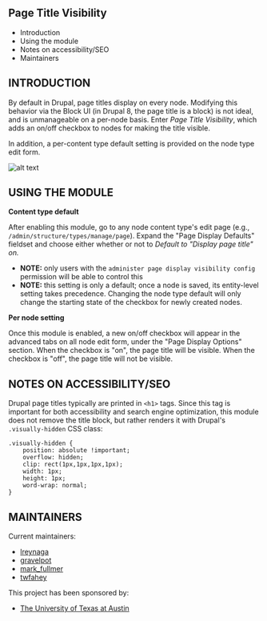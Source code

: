 Page Title Visibility
---------------------

 * Introduction
 * Using the module
 * Notes on accessibility/SEO
 * Maintainers

INTRODUCTION
------------
By default in Drupal, page titles display on every node. Modifying this behavior via the Block UI (in Drupal 8, the page title is a block) is not ideal, and is unmanageable on a per-node basis. Enter *Page Title Visibility*, which adds an on/off checkbox to nodes for making the title visible. 

In addition, a per-content type default setting is provided on the node type edit form.

![alt text](https://www.drupal.org/files/page-title-visibility.gif "Toggle on and off page title visibility")

USING THE MODULE
-----------------------------------
**Content type default**

After enabling this module, go to any node content type's edit page
(e.g., `/admin/structure/types/manage/page`). Expand the "Page Display Defaults" fieldset and choose either whether or not to *Default to "Display page title" on.*
* **NOTE:** only users with the `administer page display visibility config` permission will be able to control this
* **NOTE:** this setting is only a default; once a node is saved, its entity-level setting takes precedence. Changing the node type default will only change the starting state of the checkbox for newly created nodes.

**Per node setting**

Once this module is enabled, a new on/off checkbox will appear in the advanced tabs on all node edit form, under the "Page Display Options" section. When the checkbox is "on", the page title will be visible. When the checkbox is "off", the page title will not be visible.

NOTES ON ACCESSIBILITY/SEO
--------------------------
Drupal page titles typically are printed in `<h1>` tags. Since this tag is important for both accessibility and search engine optimization, this module does not remove the title block, but rather renders it with Drupal's `.visually-hidden` CSS class:

```
.visually-hidden {
    position: absolute !important;
    overflow: hidden;
    clip: rect(1px,1px,1px,1px);
    width: 1px;
    height: 1px;
    word-wrap: normal;
}
```

MAINTAINERS
-----------
Current maintainers:
 * [lreynaga](https://www.drupal.org/u/lreynaga)
 * [gravelpot](https://www.drupal.org/u/gravelpot)
 * [mark_fullmer](https://www.drupal.org/u/mark_fullmer)
 * [twfahey](https://www.drupal.org/u/twfahey)

This project has been sponsored by:
* [The University of Texas at Austin](https://www.drupal.org/university-of-texas-at-austin)